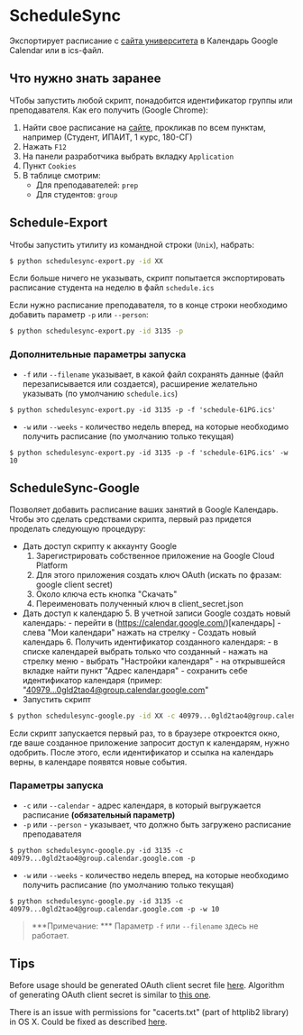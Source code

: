 # ScheduleSync
Экспортирует расписание с [сайта университета](http://oreluniver.ru/schedule) в Календарь Google Calendar или в ics-файл.

## Что нужно знать заранее

ЧТобы запустить любой скрипт, понадобится идентификатор группы или преподавателя. Как его получить (Google Chrome):

1. Найти свое расписание на [сайте](http://oreluniver.ru/schedule), прокликав по всем пунктам, например (Студент, ИПАИТ, 1 курс, 180-СГ)
2. Нажать `F12`
3. На панели разработчика выбрать вкладку `Application`
4. Пункт `Cookies`
5. В таблице смотрим:
    - Для преподавателей: `prep`
    - Для студентов: `group`

## Schedule-Export
Чтобы запустить утилиту из командной строки (`Unix`), набрать:
```bash
$ python schedulesync-export.py -id XX
```

Если больше ничего не указывать, скрипт попытается экспортировать расписание студента на неделю в файл `schedule.ics`

Если нужно расписание преподавателя, то в конце строки необходимо добавить параметр `-p` или `--person`:
```bash
$ python schedulesync-export.py -id 3135 -p
```

### Дополнительные параметры запуска
- `-f` или `--filename` указывает, в какой файл сохранять данные (файл перезаписывается или создается), расширение желательно указывать (по умолчанию `schedule.ics`)
```
$ python schedulesync-export.py -id 3135 -p -f 'schedule-61PG.ics'
```
- `-w` или `--weeks` - количество недель вперед, на которые необходимо получить расписание (по умолчанию только текущая)
```
$ python schedulesync-export.py -id 3135 -p -f 'schedule-61PG.ics' -w 10
```
## ScheduleSync-Google

Позволяет добавить расписание ваших занятий в Google Календарь. Чтобы это сделать средствами скрипта, первый раз придется проделать следующую процедуру:
* Дать доступ скрипту к аккаунту Google
    1. Зарегистрировать собственное приложение на Google Cloud Platform
    2. Для этого приложения создать ключ OAuth (искать по фразам: google client secret)
    3. Около ключа есть кнопка "Скачать"
    4. Переименовать полученный ключ в client_secret.json
* Дать доступ к календарю
    5. В учетной записи Google создать новый календарь:
        - перейти в (https://calendar.google.com/)[календарь]
        - слева "Мои календари" нажать на стрелку
        - Создать новый календарь
    6. Получить идентификатор созданного календаря:
        - в списке календарей выбрать только что созданный
        - нажать на стрелку меню
        - выбрать "Настройки календаря"
        - на открывшейся вкладке найти пункт "Адрес календаря"
        - сохранить себе идентификатор календаря (пример: "40979...0gld2tao4@group.calendar.google.com"
* Запустить скрипт
```bash
$ python schedulesync-google.py -id XX -c 40979...0gld2tao4@group.calendar.google.com
```

Если скрипт запускается первый раз, то в браузере откроектся окно, где ваше созданное приложение запросит доступ к календарям, нужно одобрить. После этого, если идентификатор и ссылка на календарь верны, в календаре появятся новые события.

### Параметры запуска
- `-c` или `--calendar` - адрес календаря, в который выгружается расписание **(обязательный параметр)**
- `-p` или `--person` - указывает, что должно быть загружено расписание преподавателя
```
$ python schedulesync-google.py -id 3135 -c 40979...0gld2tao4@group.calendar.google.com -p
```
- `-w` или `--weeks` - количество недель вперед, на которые необходимо получить расписание (по умолчанию только текущая)
```
$ python schedulesync-google.py -id 3135 -c 40979...0gld2tao4@group.calendar.google.com -p -w 10
```

>***Примечание: *** Параметр `-f` или `--filename` здесь не работает.

## Tips
Before usage should be generated OAuth client secret file [here](https://console.developers.google.com/apis/credentials). Algorithm of generating OAuth client secret is similar to [this one](https://github.com/burnash/gspread/wiki/How-to-get-OAuth-access-token-in-console%3F). 

There is an issue with permissions for "cacerts.txt" (part of httplib2 library) in OS X. Could be fixed as described [here](http://stackoverflow.com/questions/15696526/ssl-throwing-error-185090050-while-authentication-via-oauth).